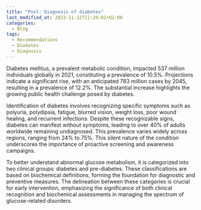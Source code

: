 ```yaml
---
title: "Post: Diagnosis of diabetes"
last_modified_at: 2023-11-12T11:20:02+02:00
categories:
  - Blog
tags:
  - Recommendations
  - Diabetes
  - Diagnosis
---
```


Diabetes mellitus, a prevalent metabolic condition, impacted 537 million individuals globally in 2021, constituting a prevalence of 10.5%. Projections indicate a significant rise, with an anticipated 783 million cases by 2045, resulting in a prevalence of 12.2%. The substantial increase highlights the growing public health challenge posed by diabetes.

Identification of diabetes involves recognizing specific symptoms such as polyuria, polydipsia, fatigue, blurred vision, weight loss, poor wound healing, and recurrent infections. Despite these recognizable signs, diabetes can manifest without symptoms, leading to over 40% of adults worldwide remaining undiagnosed. This prevalence varies widely across regions, ranging from 24% to 75%. This silent nature of the condition underscores the importance of proactive screening and awareness campaigns.

To better understand abnormal glucose metabolism, it is categorized into two clinical groups: diabetes and pre-diabetes. These classifications are based on biochemical definitions, forming the foundation for diagnostic and preventive measures. The delineation between these categories is crucial for early intervention, emphasizing the significance of both clinical recognition and biochemical assessments in managing the spectrum of glucose-related disorders.
